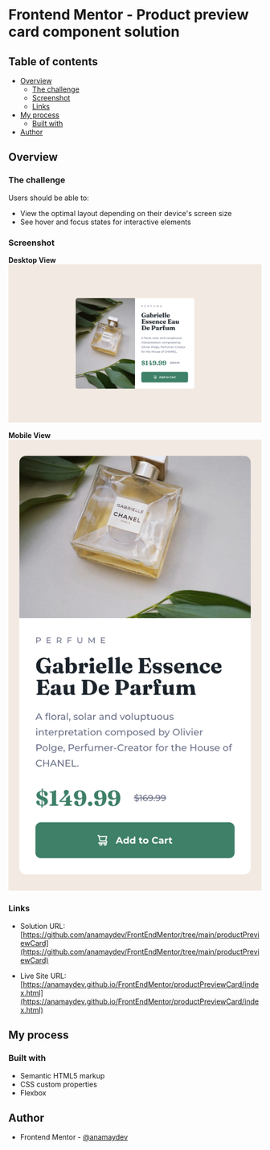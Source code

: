 # Frontend Mentor - Product preview card component solution

## Table of contents

- [Overview](#overview)
  - [The challenge](#the-challenge)
  - [Screenshot](#screenshot)
  - [Links](#links)
- [My process](#my-process)
  - [Built with](#built-with)
- [Author](#author)

## Overview

### The challenge

Users should be able to:

- View the optimal layout depending on their device's screen size
- See hover and focus states for interactive elements

### Screenshot
**Desktop View**<br>
![](./assets/images/productPreviewCardDesktopSolution.png)

**Mobile View**<br>
![](./assets/images/productPreviewCardMobileSolution.png.png)

### Links

- Solution URL: [https://github.com/anamaydev/FrontEndMentor/tree/main/productPreviewCard](https://github.com/anamaydev/FrontEndMentor/tree/main/productPreviewCard)

- Live Site URL: [https://anamaydev.github.io/FrontEndMentor/productPreviewCard/index.html](https://anamaydev.github.io/FrontEndMentor/productPreviewCard/index.html)

## My process

### Built with

- Semantic HTML5 markup
- CSS custom properties
- Flexbox

## Author
- Frontend Mentor - [@anamaydev](https://www.frontendmentor.io/profile/anamaydev)

